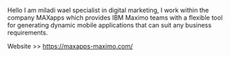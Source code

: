 Hello 
I am miladi wael specialist in digital marketing, I work within the company MAXapps which provides IBM Maximo teams with a flexible tool for generating dynamic mobile applications that can suit any business requirements.

Website >> https://maxapps-maximo.com/
